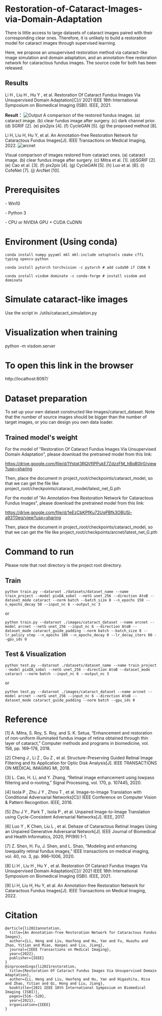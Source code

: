# Restoration-of-Cataract-Images-via-Domain-Adaptation
There is little access to large datasets of cataract images paired with their corresponding clear ones. Therefore, it is unlikely to build a restoration model for cataract images through supervised learning.

Here, we propose an unsupervised restoration method via cataract-like image simulation and domain adaptation, and an annotation-free restoration network for cataractous fundus images. The source code for both has been released.

## Results

Li H ,  Liu H ,  Hu Y , et al. Restoration Of Cataract Fundus Images Via Unsupervised Domain Adaptation[C]// 2021 IEEE 18th International Symposium on Biomedical Imaging (ISBI). IEEE, 2021.

**Result：**
![Output](images/Output.png)
A comparison of the restored fundus images. (a) cataract image. (b) clear fundus image after surgery. (c) dark channel prior. (d) SGRIF [2]. (e) pix2pix [4]. (f) CycleGAN [5]. (g) the proposed method [8].



Li H, Liu H, Hu Y, et al. An Annotation-free Restoration Network for Cataractous Fundus Images[J]. IEEE Transactions on Medical Imaging, 2022.
![arcnet](./images/arcnet.png)

Visual comparison of images restored from cataract ones. (a) cataract image. (b) clear fundus image after surgery. (c) Mitra et al. [1]. (d)SGRIF [2]. (e) Cao et al. [3]. (f) pix2pix [4]. (g) CycleGAN [5]. (h) Luo et al. [6]. (i) CofeNet [7]. (j) ArcNet [10].

# Prerequisites

\- Win10

\- Python 3

\- CPU or NVIDIA GPU + CUDA CuDNN

# Environment (Using conda)

```
conda install numpy pyyaml mkl mkl-include setuptools cmake cffi typing opencv-python

conda install pytorch torchvision -c pytorch # add cuda90 if CUDA 9

conda install visdom dominate -c conda-forge # install visdom and dominate
```

# Simulate cataract-like images

Use the script in ./utils/catacact_simulation.py


# Visualization when training

python -m visdom.server

# To open this link in the browser

http://localhost:8097/

# Dataset preparation

To set up your own dataset constructed like images/cataract_dataset. Note that the number of source images should be bigger than the number of target images, or you can design you own data loader.

## Trained model's weight

For the model of "Restoration Of Cataract Fundus Images Via Unsupervised Domain Adaptation", please download the pretrained model from this link:

https://drive.google.com/file/d/1Ystqt3RQVfIPPukE7ZdzzFM_hBqB0lr0/view?usp=sharing

Then, place the document in project_root/checkpoints/cataract_model, so that we can get the file like project_root/checkpoints/cataract_model/latest_net_G.pth



For the model of "An Annotation-free Restoration Network for Cataractous Fundus Images", please download the pretrained model from this link:

https://drive.google.com/file/d/1eEzCbKPfKu72UqPBfk3OBUSi-a93T0eg/view?usp=sharing

Then, place the document in project_root/checkpoints/cataract_model, so that we can get the file like project_root/checkpoints/arcnet/latest_net_G.pth

# Command to run

Please note that root directory is the project root directory.

## Train

```
python train.py --dataroot ./datasets/dataset_name --name train_project --model pixDA_sobel --netG unet_256 --direction AtoB --dataset_mode cataract --norm batch --batch_size 8 --n_epochs 150 --n_epochs_decay 50 --input_nc 6 --output_nc 3
```

or

```
python train.py --dataroot ./images/cataract_dataset --name arcnet --model arcnet --netG unet_256 --input_nc 6 --direction AtoB --dataset_mode cataract_guide_padding --norm batch --batch_size 8 --lr_policy step --n_epochs 100 --n_epochs_decay 0 --lr_decay_iters 80 --gpu_ids 0
```

## Test & Visualization

```
python test.py --dataroot ./datasets/dataset_name --name train_project --model pixDA_sobel --netG unet_256 --direction AtoB --dataset_mode cataract --norm batch --input_nc 6 --output_nc 3
```

or

```
python test.py --dataroot ./images/cataract_dataset --name arcnet --model arcnet --netG unet_256 --input_nc 6 --direction AtoB --dataset_mode cataract_guide_padding --norm batch --gpu_ids 0
```

# Reference

[1] A. Mitra, S. Roy, S. Roy, and S. K. Setua, “Enhancement and restoration of non-uniform illuminated fundus image of retina obtained through thin layer of cataract,” Computer methods and programs in biomedicine, vol. 156, pp. 169–178, 2018.

[2] Cheng J ,  Li Z ,  Gu Z , et al. Structure-Preserving Guided Retinal Image Filtering and Its Application for Optic Disk Analysis[J]. IEEE TRANSACTIONS ON MEDICAL IMAGING MI, 2018.

[3] L. Cao, H. Li, and Y. Zhang, “Retinal image enhancement using lowpass filtering and α-rooting,” Signal Processing, vol. 170, p. 107445, 2020.

[4] Isola P ,  Zhu J Y ,  Zhou T , et al. Image-to-Image Translation with Conditional Adversarial Networks[C]// IEEE Conference on Computer Vision & Pattern Recognition. IEEE, 2016.

[5] Zhu J Y ,  Park T ,  Isola P , et al. Unpaired Image-to-Image Translation using Cycle-Consistent Adversarial Networks[J]. IEEE, 2017.

[6] Luo Y ,  K  Chen,  Liu L , et al. Dehaze of Cataractous Retinal Images Using an Unpaired Generative Adversarial Network[J]. IEEE Journal of Biomedical and Health Informatics, 2020, PP(99):1-1.

[7] Z. Shen, H. Fu, J. Shen, and L. Shao, “Modeling and enhancing lowquality retinal fundus images,” IEEE transactions on medical imaging, vol. 40, no. 3, pp. 996–1006, 2020.

[8] Li H ,  Liu H ,  Hu Y , et al. Restoration Of Cataract Fundus Images Via Unsupervised Domain Adaptation[C]// 2021 IEEE 18th International Symposium on Biomedical Imaging (ISBI). IEEE, 2021.

[9] Li H, Liu H, Hu Y, et al. An Annotation-free Restoration Network for Cataractous Fundus Images[J]. IEEE Transactions on Medical Imaging, 2022.
# Citation

```
@article{li2022annotation,
  title={An Annotation-free Restoration Network for Cataractous Fundus Images},
  author={Li, Heng and Liu, Haofeng and Hu, Yan and Fu, Huazhu and Zhao, Yitian and Miao, Hanpei and Liu, Jiang},
  journal={IEEE Transactions on Medical Imaging},
  year={2022},
  publisher={IEEE}
}
@inproceedings{li2021restoration,
  title={Restoration Of Cataract Fundus Images Via Unsupervised Domain Adaptation},
  author={Li, Heng and Liu, Haofeng and Hu, Yan and Higashita, Risa and Zhao, Yitian and Qi, Hong and Liu, Jiang},
  booktitle={2021 IEEE 18th International Symposium on Biomedical Imaging (ISBI)},
  pages={516--520},
  year={2021},
  organization={IEEE}
}
```